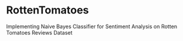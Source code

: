 # RottenTomatoes
Implementing Naive Bayes Classifier for Sentiment Analysis on Rotten Tomatoes Reviews Dataset
